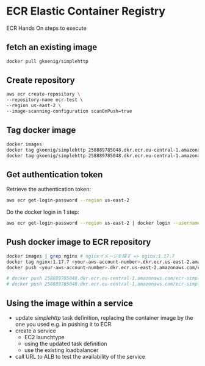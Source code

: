 # ECR Elastic Container Registry

ECR Hands On steps to execute

## fetch an existing image

```bash
docker pull gkoenig/simplehttp
```

## Create repository

```bash
aws ecr create-repository \
--repository-name ecr-test \
--region us-east-2 \
--image-scanning-configuration scanOnPush=true
```

## Tag docker image

```bash
docker images
docker tag gkoenig/simplehttp 258889785048.dkr.ecr.eu-central-1.amazonaws.com/ecr-simplehttp:1.0
docker tag gkoenig/simplehttp 258889785048.dkr.ecr.eu-central-1.amazonaws.com/ecr-simplehttp:latest
```

## Get authentication token

Retrieve the authentication token:

```bash
aws ecr get-login-password --region us-east-2
```

Do the docker login in 1 step:

```bash
aws ecr get-login-password --region us-east-2 | docker login --username AWS --password-stdin <your-aws-account-number>.dkr.ecr.us-east-2.amazonaws.com
```

## Push docker image to ECR repository

```bash
docker images | grep nginx # nginxイメージを探す => nginx:1.17.7
docker tag nginx:1.17.7 <your-aws-account-number>.dkr.ecr.us-east-2.amazonaws.com/ecr-test:latest #ローカルのイメージにECRレポジトリのタグ名をつける
docker push <your-aws-account-number>.dkr.ecr.us-east-2.amazonaws.com/ecr-test:latest #上記ECRレポジトリのタグ名を使ってpushする

# docker push 258889785048.dkr.ecr.eu-central-1.amazonaws.com/ecr-simplehttp:1.0
# docker push 258889785048.dkr.ecr.eu-central-1.amazonaws.com/ecr-simplehttp:latest
```

## Using the image within a service

- update _simplehttp_ task definition, replacing the container image by the one you used e.g. in pushing it to ECR
- create a service
  - EC2 launchtype
  - using the updated task definition
  - use the existing loadbalancer
- call URL to ALB to test the availability of the service
